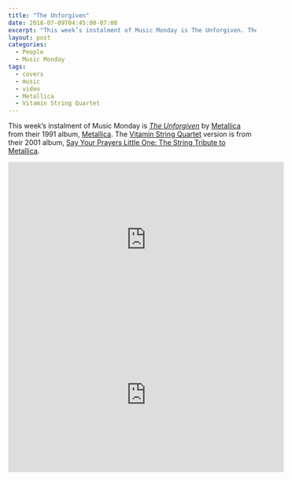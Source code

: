 ```yaml
---
title: "The Unforgiven"
date: 2018-07-09T04:45:00-07:00
excerpt: "This week’s instalment of Music Monday is The Unforgiven. The 1991 Metallica original and a 2001 cover by Vitamin String Quartet."
layout: post
categories:
  - People
  - Music Monday
tags:
  - covers
  - music
  - video
  - Metallica
  - Vitamin String Quartet
---
```

This week’s instalment of Music Monday is [_The Unforgiven_](https://en.wikipedia.org/wiki/The_Unforgiven_(song)) by [Metallica](http://metallica.com/) from their 1991 album, [Metallica](https://en.wikipedia.org/wiki/Metallica_(album)). The [Vitamin String Quartet](https://www.vitaminstringquartet.com/pages/about-us) version is from their 2001 album, [Say Your Prayers Little One: The String Tribute to Metallica](https://www.vitaminstringquartet.com/collections/albums/products/say-your-prayers-little-one-string-tribute-to-metallica).

<div class="video-container">
  <iframe width="560" height="315" src="https://www.youtube.com/embed/Ckom3gf57Yw" frameborder="0" allowfullscreen></iframe>
</div>

<div class="video-container">
  <iframe width="560" height="315" src="https://www.youtube.com/embed/TIBQou7FOu0" frameborder="0" allowfullscreen></iframe>
</div>
